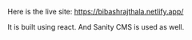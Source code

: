  Here is the live site:
https://bibashrajthala.netlify.app/

It is built using react. And Sanity CMS is used as well.



